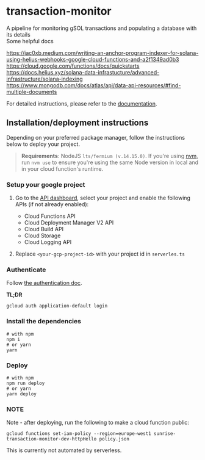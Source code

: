 # transaction-monitor

A pipeline for monitoring gSOL transactions and populating a database with its details  
Some helpful docs

https://jac0xb.medium.com/writing-an-anchor-program-indexer-for-solana-using-helius-webhooks-google-cloud-functions-and-a2f1349ad0b3  
https://cloud.google.com/functions/docs/quickstarts  
https://docs.helius.xyz/solana-data-infrastucture/advanced-infrastructure/solana-indexing  
https://www.mongodb.com/docs/atlas/api/data-api-resources/#find-multiple-documents

For detailed instructions, please refer to the [documentation](https://www.serverless.com/framework/docs/providers/google/).

## Installation/deployment instructions

Depending on your preferred package manager, follow the instructions below to deploy your project.

> **Requirements**: NodeJS `lts/fermium (v.14.15.0)`. If you're using [nvm](https://github.com/nvm-sh/nvm), run `nvm use` to ensure you're using the same Node version in local and in your cloud function's runtime.

### Setup your google project

1. Go to the [API dashboard](https://console.cloud.google.com/apis/dashboard), select your project and enable the following APIs (if not already enabled):

   - Cloud Functions API
   - Cloud Deployment Manager V2 API
   - Cloud Build API
   - Cloud Storage
   - Cloud Logging API

2. Replace `<your-gcp-project-id>` with your project id in `serverles.ts`

### Authenticate

Follow [the authentication doc](https://www.serverless.com/framework/docs/providers/google/guide/credentials/).

**TL;DR**

```shell
gcloud auth application-default login
```

### Install the dependencies

```shell
# with npm
npm i
# or yarn
yarn
```

### Deploy

```shell
# with npm
npm run deploy
# or yarn
yarn deploy
```


### NOTE

Note - after deploying, run the following to make a cloud function public:

```shell
gcloud functions set-iam-policy --region=europe-west1 sunrise-transaction-monitor-dev-httpHello policy.json 
```

This is currently not automated by serverless.
